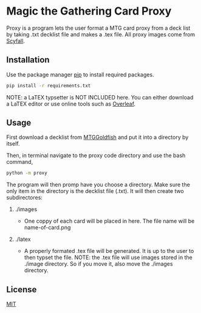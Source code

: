 
# Magic the Gathering Card Proxy 

Proxy is a program lets the user format a MTG card proxy from a deck list by taking .txt decklist file and makes a .tex file.  All proxy images come from [Scyfall](https://scryfall.com/).


## Installation

Use the package manager [pip](https://pip.pypa.io/en/stable/) to install required packages. 

```bash
pip install -r requirements.txt
```

NOTE: a LaTEX typsetter is NOT INCLUDED here. You can either download a LaTEX editor or use online tools such as [Overleaf](https://www.overleaf.com/).

## Usage

First download a decklist from [MTGGoldfish](https://www.mtggoldfish.com/metagame/modern#paper) and put it into a directory by itself.  

Then, in terminal navigate to the proxy code directory and use the bash command, 
```bash
python -m proxy 
```

The program will then promp have you choose a directory. Make sure the only item in the directory is the decklist file (.txt).  It will then create two subdirectores:

1. ./images 
	
	* One coppy of each card will be placed in here. The file name will be name-of-card.png 

2. ./latex

	* A properly formated .tex file will be generated. It is up to the user to then typset the file.  NOTE: the .tex file will use images stored in the ./image directory. So if you move it, also move the ./images directory.  



## License
[MIT](https://choosealicense.com/licenses/mit/)
